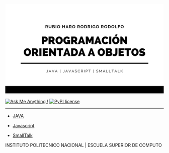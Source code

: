 ![Linearity](/LOGO.png)

[![Ask Me Anything !](https://img.shields.io/badge/Ask%20me-anything-1abc9c.svg)](https://github.com/RubioHaro/)
[![PyPI license](https://img.shields.io/pypi/l/ansicolortags.svg)](https://github.com/RubioHaro/Linearity/blob/master/LICENSE)


---

- [JAVA](https://github.com/RubioHaro/POO-java.git)

- [Javascript](https://github.com/RubioHaro/POO-javascript.git)

- [SmallTalk](https://github.com/RubioHaro/POO-Smalltalk.git)

INSTITUTO POLITECNICO NACIONAL | ESCUELA SUPERIOR DE COMPUTO
